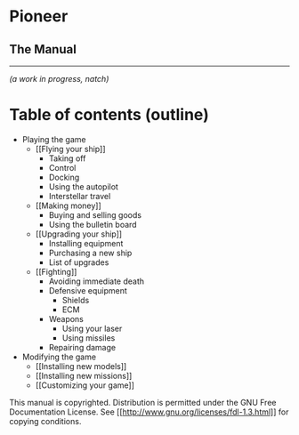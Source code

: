 # Pioneer #

## The Manual ##
----------

*(a work in progress, natch)*

# Table of contents (outline)

- Playing the game
    - [[Flying your ship]]
        - Taking off
        - Control
        - Docking
        - Using the autopilot
        - Interstellar travel
    - [[Making money]]
        - Buying and selling goods
        - Using the bulletin board
    - [[Upgrading your ship]]
        - Installing equipment
        - Purchasing a new ship
        - List of upgrades
    - [[Fighting]]
        - Avoiding immediate death
        - Defensive equipment
            - Shields
            - ECM
        - Weapons
            - Using your laser
            - Using missiles
        - Repairing damage
- Modifying the game
    - [[Installing new models]]
    - [[Installing new missions]]
    - [[Customizing your game]]

This manual is copyrighted.  Distribution is permitted under the GNU Free
Documentation License.  See [[http://www.gnu.org/licenses/fdl-1.3.html]] for copying conditions.
